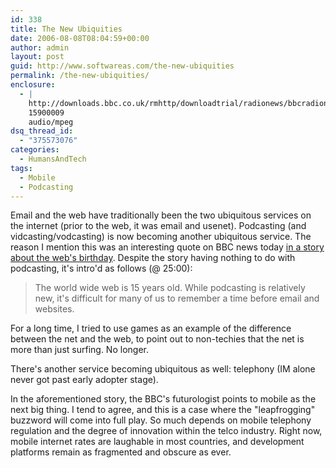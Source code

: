 ```yaml
---
id: 338
title: The New Ubiquities
date: 2006-08-08T08:04:59+00:00
author: admin
layout: post
guid: http://www.softwareas.com/the-new-ubiquities
permalink: /the-new-ubiquities/
enclosure:
  - |
    http://downloads.bbc.co.uk/rmhttp/downloadtrial/radionews/bbcradionewspod/bbcradionewspod_20060807-1900_40_pc.mp3
    15900009
    audio/mpeg
dsq_thread_id:
  - "375573076"
categories:
  - HumansAndTech
tags:
  - Mobile
  - Podcasting
---
```

Email and the web have traditionally been the two ubiquitous services on the internet (prior to the web, it was email and usenet). Podcasting (and vidcasting/vodcasting) is now becoming another ubiquitous service. The reason I mention this was an interesting quote on BBC news today <a href="http://downloads.bbc.co.uk/rmhttp/downloadtrial/radionews/bbcradionewspod/bbcradionewspod_20060807-1900_40_pc.mp3">in a story about the web's birthday</a>. Despite the story having nothing to do with podcasting, it's intro'd as follows (@ 25:00):

<blockquote>
<p>The world wide web is 15 years old. While podcasting is relatively new, it's difficult for many of us to remember a time before email and websites.
</blockquote>

For a long time, I tried to use games as an example of the difference between the net and the web, to point out to non-techies that the net is more than just surfing. No longer.

There's another service becoming ubiquitous as well: telephony (IM alone never got past early adopter stage).

In the aforementioned story, the BBC's futurologist points to mobile as the next big thing. I tend to agree, and this is a case where the "leapfrogging" buzzword will come into full play. So much depends on mobile telephony regulation and the degree of innovation within the telco industry. Right now, mobile internet rates are laughable in most countries, and development platforms remain as fragmented and obscure as ever.